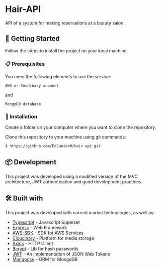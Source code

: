 # Hair-API

API of a system for making reservations at a beauty salon.

## 🚀 Getting Started

Follow the steps to install the project on your local machine.

### 📋 Prerequisites

You need the following elements to use the service:

```
AWS or Coudinary account
```

and

```
MongoDB database
```

### 🔧 Installation

Create a folder on your computer where you want to clone the repository.

Clone this repository to your machine using git commands:

```
$ https://github.com/EdJunior0/hair-api.git
```

## 📦 Development

This project was developed using a modified version of the MVC architecture, JWT authentication and good development practices.

## 🛠️ Built with

This project was developed with current market technologies, as well as:

* [Typescript](https://www.typescriptlang.org/) - Javascript Superset
* [Express](https://expressjs.com/pt-br/) - Web Framework
* [AWS-SDK](https://aws.amazon.com/sdk-for-javascript/) - SDK fot AWS Services
* [Cloudinary](https://cloudinary.com/) - Platform for media storage
* [Axios](https://axios-http.com/ptbr/docs/intro) - HTTP Client
* [Bcrypt](https://www.npmjs.com/package/bcrypt) - Lib for hash passwords
* [JWT](https://www.npmjs.com/package/jsonwebtoken) - An implementation of JSON Web Tokens
* [Mongoose](https://www.npmjs.com/package/mongoose) - ORM for MongoDB

